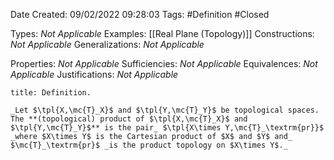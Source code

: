 <div class="topSpace"></div>

Date Created: 09/02/2022 09:28:03
Tags: #Definition #Closed 

Types: _Not Applicable_
Examples: [[Real Plane (Topology)]]
Constructions: _Not Applicable_
Generalizations: _Not Applicable_

Properties: _Not Applicable_
Sufficiencies: _Not Applicable_
Equivalences: _Not Applicable_
Justifications: _Not Applicable_

``` ad-Definition
title: Definition.

_Let $\tpl{X,\mc{T}_X}$ and $\tpl{Y,\mc{T}_Y}$ be topological spaces. The **(topological) product of $\tpl{X,\mc{T}_X}$ and $\tpl{Y,\mc{T}_Y}$** is the pair_ $\tpl{X\times Y,\mc{T}_\textrm{pr}}$ _where $X\times Y$ is the Cartesian product of $X$ and $Y$ and_ $\mc{T}_\textrm{pr}$ _is the product topology on $X\times Y$._

```
